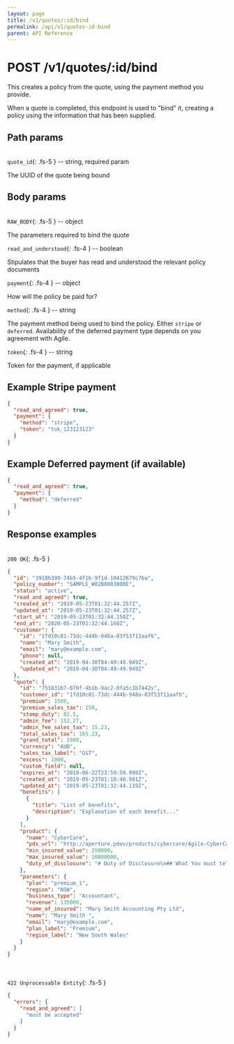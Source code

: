 ```yaml
---
layout: page
title: /v1/quotes/:id/bind
permalink: /api/v1/quotes-id-bind
parent: API Reference
---
```


# POST /v1/quotes/:id/bind

This creates a policy from the quote, using the payment method you provide.

When a quote is completed, this endpoint is used to "bind" it, creating a policy using the information that has been supplied.

## Path params
\
`quote_id`{: .fs-5 } -- string, required param

The UUID of the quote being bound

## Body params
\
`RAW_BODY`{: .fs-5 } -- object

The parameters required to bind the quote

`read_and_understood`{: .fs-4 } -- boolean

Stipulates that the buyer has read and understood the relevant policy documents

`payment`{: .fs-4 } -- object

How will the policy be paid for?

`method`{: .fs-4 } -- string

The payment method being used to bind the policy. Either `stripe` or `deferred`. Availability of the deferred payment type depends on you agreement with Agile.

`token`{: .fs-4 } -- string

Token for the payment, if applicable

## Example Stripe payment

```json
{
  "read_and_agreed": true,
  "payment": {
    "method": "stripe",
    "token": "tok_123123123"
  }
}
```

## Example Deferred payment (if available)

```json
{
  "read_and_agreed": true,
  "payment": {
    "method": "deferred"
  }
}
```


## Response examples
\
`200 OK`{: .fs-5 }

```json
{
  "id": "3918b399-74b5-4f1b-9f1d-10412679c76a",
  "policy_number": "SAMPLE_W02B0003000E",
  "status": "active",
  "read_and_agreed": true,
  "created_at": "2019-05-23T01:32:44.257Z",
  "updated_at": "2019-05-23T01:32:44.257Z",
  "start_at": "2019-05-23T01:32:44.158Z",
  "end_at": "2020-05-23T01:32:44.160Z",
  "customer": {
    "id": "1fd10c81-73dc-444b-948a-03f53f11aaf6",
    "name": "Mary Smith",
    "email": "mary@example.com",
    "phone": null,
    "created_at": "2019-04-30T04:49:49.949Z",
    "updated_at": "2019-04-30T04:49:49.949Z"
  },
  "quote": {
    "id": "751831b7-079f-4b1b-9ac2-0fa5c1b7442s",
    "customer_id": "1fd10c81-73dc-444b-948a-03f53f11aaf6",
    "premium": 1500,
    "premium_sales_tax": 150,
    "stamp_duty": 82.5,
    "admin_fee": 152.27,
    "admin_fee_sales_tax": 15.23,
    "total_sales_tax": 165.23,
    "grand_total": 1900,
    "currency": "AUD",
    "sales_tax_label": "GST",
    "excess": 1000,
    "custom_field": null,
    "expires_at": "2019-06-22T23:59:59.999Z",
    "created_at": "2019-05-23T01:18:40.981Z",
    "updated_at": "2019-05-23T01:32:44.119Z",
    "benefits": [
      {
        "title": "List of benefits",
        "description": "Explanation of each benefit..."
      }
    ],
    "product": {
      "name": "CyberCare",
      "pds_url": "http://aperture.pdev/products/cybercare/Agile-CyberCare-PDS.pdf",
      "min_insured_value": 250000,
      "max_insured_value": 10000000,
      "duty_of_disclosure": "# Duty of Disclosure\n## What You must tell Us\nWe will ask You various questions when You apply for cover. When You answer those questions, You must be honest and You have a duty under law to tell Us anything known to You, and which a reasonable person in the circumstances, would include in answer to the question. We will use the answers in deciding whether to insure You, and anyone else to be insured under the Policy, and on what terms. You have this same duty to disclose those matters to Us before You renew, extend, vary or reinstate Your Policy.\n## If You do not tell us\nIf You do not answer Our questions in this way, We may reduce Our liability under contract in respect of a claim or refuse to pay a claim, or cancel the Policy. If You answer Our questions fraudulently, We may refuse to pay a claim and treat the Policy as never having commenced."
    },
    "parameters": {
      "plan": "premium_1",
      "region": "NSW",
      "business_type": "Accountant",
      "revenue": 135000,
      "name_of_insured": "Mary Smith Accounting Pty Ltd",
      "name": "Mary Smith ",
      "email": "mary@example.com",
      "plan_label": "Premium",
      "region_label": "New South Wales"
    }
  }
}
```
\
\
`422 Unprocessable Entity`{: .fs-5 }
```json
{
  "errors": {
    "read_and_agreed": [
      "must be accepted"
    ]
  }
}
```
